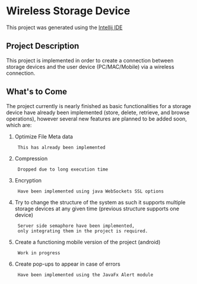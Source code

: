 # Wireless Storage Device

This project was generated using the [Intellij IDE](https://www.jetbrains.com/idea/)

## Project Description

This project is implemented in order to create a connection between storage devices 
and the user device (PC/MAC/Mobile) via a wireless connection.

## What's to Come

The project currently is nearly finished as basic functionalities for a storage device
have already been implemented (store, delete, retrieve, and browse operations), however
several new features are planned to be added soon, which are:

1. Optimize File Meta data	

		This has already been implemented
	
2. Compression 

		Dropped due to long execution time

3. Encryption

	 	Have been implemented using java WebSockets SSL options
	 
4. Try to change the structure of the system as such it supports multiple storage devices 
at any given time (previous structure supports one device) 

		Server side semaphore have been implemented,
        only integrating them in the project is required.

5. Create a functioning mobile version of the project (android) 

		Work in progress

6. Create pop-ups to appear in case of errors

		Have been implemented using the JavaFx Alert module
